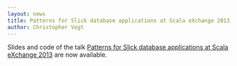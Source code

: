 ```yaml
---
layout: news
title: Patterns for Slick database applications at Scala eXchange 2013
author: Christopher Vogt
---
```

Slides and code of the talk <a href="/docs/#20131203_patterns_for_slick_database_applications_at_scala_exchange_2013">Patterns for Slick database applications at Scala eXchange 2013</a> are now available.
